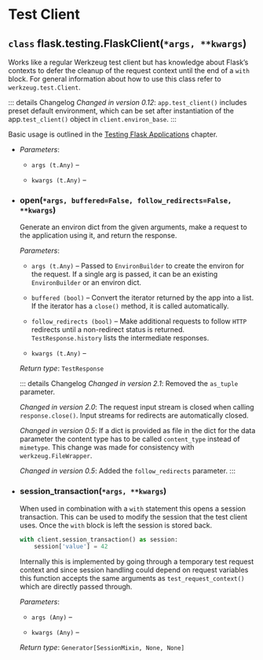 # Test Client

## `class` flask.testing.FlaskClient(`*args, **kwargs`)

Works like a regular Werkzeug test client but has knowledge about Flask’s contexts to defer the cleanup of the request context until the end of a `with` block. For general information about how to use this class refer to `werkzeug.test.Client`.

::: details Changelog
*Changed in version 0.12*: `app.test_client()` includes preset default environment, which can be set after instantiation of the app.`test_client()` object in `client.environ_base`.
:::

Basic usage is outlined in the [Testing Flask Applications](https://flask.palletsprojects.com/en/2.3.x/testing/) chapter.

- *Parameters*:

    - `args (t.Any)` –

    - `kwargs (t.Any)` –

- ### open(`*args, buffered=False, follow_redirects=False, **kwargs`)

    Generate an environ dict from the given arguments, make a request to the application using it, and return the response.

    *Parameters*:

    - `args (t.Any)` – Passed to `EnvironBuilder` to create the environ for the request. If a single arg is passed, it can be an existing `EnvironBuilder` or an environ dict.

    - `buffered (bool)` – Convert the iterator returned by the app into a list. If the iterator has a `close()` method, it is called automatically.

    - `follow_redirects (bool)` – Make additional requests to follow `HTTP` redirects until a non-redirect status is returned. `TestResponse.history` lists the intermediate responses.

    - `kwargs (t.Any)` –

    *Return type*: `TestResponse`

    ::: details Changelog
    *Changed in version 2.1*: Removed the `as_tuple` parameter.

    *Changed in version 2.0*: The request input stream is closed when calling `response.close()`. Input streams for redirects are automatically closed.

    *Changed in version 0.5*: If a dict is provided as file in the dict for the data parameter the content type has to be called `content_type` instead of `mimetype`. This change was made for consistency with `werkzeug.FileWrapper`.

    *Changed in version 0.5*: Added the `follow_redirects` parameter.
    :::

- ### session_transaction(`*args, **kwargs`)

    When used in combination with a `with` statement this opens a session transaction. This can be used to modify the session that the test client uses. Once the `with` block is left the session is stored back.

    ```python
    with client.session_transaction() as session:
        session['value'] = 42
    ```

    Internally this is implemented by going through a temporary test request context and since session handling could depend on request variables this function accepts the same arguments as `test_request_context()` which are directly passed through.

    *Parameters*:

    - `args (Any)` –

    - `kwargs (Any)` –

    *Return type*: `Generator[SessionMixin, None, None]`